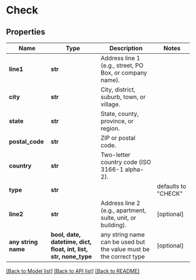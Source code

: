 # Check


## Properties
Name | Type | Description | Notes
------------ | ------------- | ------------- | -------------
**line1** | **str** | Address line 1 (e.g., street, PO Box, or company name). | 
**city** | **str** | City, district, suburb, town, or village. | 
**state** | **str** | State, county, province, or region. | 
**postal_code** | **str** | ZIP or postal code. | 
**country** | **str** | Two-letter country code (ISO 3166-1 alpha-2). | 
**type** | **str** |  | defaults to "CHECK"
**line2** | **str** | Address line 2 (e.g., apartment, suite, unit, or building). | [optional] 
**any string name** | **bool, date, datetime, dict, float, int, list, str, none_type** | any string name can be used but the value must be the correct type | [optional]

[[Back to Model list]](../README.md#documentation-for-models) [[Back to API list]](../README.md#documentation-for-api-endpoints) [[Back to README]](../README.md)


